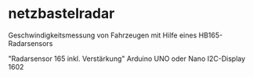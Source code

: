 # netzbastelradar
Geschwindigkeitsmessung von Fahrzeugen mit Hilfe eines HB165-Radarsensors

"Radarsensor 165 inkl. Verstärkung"
Arduino UNO oder Nano
I2C-Display 1602
